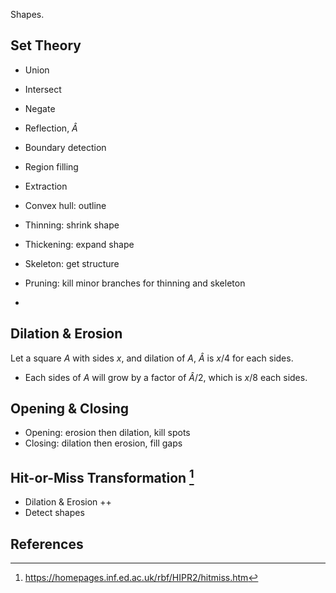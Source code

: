 Shapes.

## Set Theory 

- Union
- Intersect 
- Negate
- Reflection, $\hat{A}$

- Boundary detection
- Region filling
- Extraction

- Convex hull: outline
- Thinning: shrink shape
- Thickening: expand shape
- Skeleton: get structure
- Pruning: kill minor branches for thinning and skeleton
- 

## Dilation & Erosion

Let a square $A$ with sides $x$, and dilation of $A$, $\hat{A}$ is $x/4$ for each sides. 

- Each sides of $A$ will grow by a factor of $\hat{A}/2$, which is $x/8$ each sides.

## Opening & Closing

- Opening: erosion then dilation, kill spots
- Closing: dilation then erosion, fill gaps

## Hit-or-Miss Transformation [^1]

- Dilation & Erosion ++ 
- Detect shapes



## References

[^1]: https://homepages.inf.ed.ac.uk/rbf/HIPR2/hitmiss.htm
